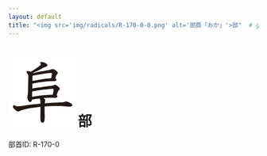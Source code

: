 ```yaml
---
layout: default
title: "<img src='img/radicals/R-170-0-0.png' alt='部首「おか」'>部"  # glyphをタイトルに使用
---
```


# <img src='img/radicals/R-170-0-0.png' alt='部首「おか」'>部
部首ID: R-170-0
